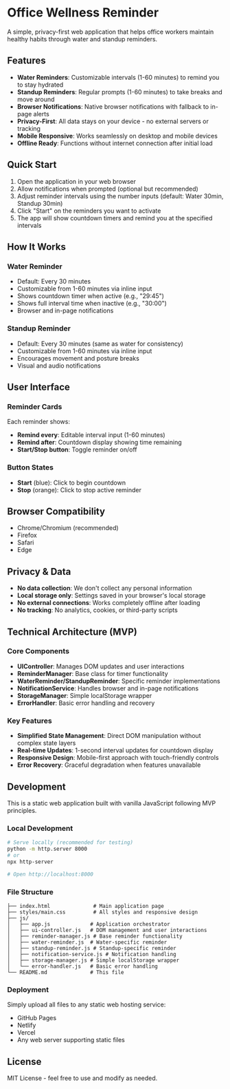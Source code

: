 # Office Wellness Reminder

A simple, privacy-first web application that helps office workers maintain healthy habits through water and standup reminders.

## Features

- **Water Reminders**: Customizable intervals (1-60 minutes) to remind you to stay hydrated
- **Standup Reminders**: Regular prompts (1-60 minutes) to take breaks and move around
- **Browser Notifications**: Native browser notifications with fallback to in-page alerts
- **Privacy-First**: All data stays on your device - no external servers or tracking
- **Mobile Responsive**: Works seamlessly on desktop and mobile devices
- **Offline Ready**: Functions without internet connection after initial load

## Quick Start

1. Open the application in your web browser
2. Allow notifications when prompted (optional but recommended)
3. Adjust reminder intervals using the number inputs (default: Water 30min, Standup 30min)
4. Click "Start" on the reminders you want to activate
5. The app will show countdown timers and remind you at the specified intervals

## How It Works

### Water Reminder
- Default: Every 30 minutes
- Customizable from 1-60 minutes via inline input
- Shows countdown timer when active (e.g., "29:45")
- Shows full interval time when inactive (e.g., "30:00")
- Browser and in-page notifications

### Standup Reminder
- Default: Every 30 minutes (same as water for consistency)
- Customizable from 1-60 minutes via inline input
- Encourages movement and posture breaks
- Visual and audio notifications

## User Interface

### Reminder Cards
Each reminder shows:
- **Remind every**: Editable interval input (1-60 minutes)
- **Remind after**: Countdown display showing time remaining
- **Start/Stop button**: Toggle reminder on/off

### Button States
- **Start** (blue): Click to begin countdown
- **Stop** (orange): Click to stop active reminder

## Browser Compatibility

- Chrome/Chromium (recommended)
- Firefox
- Safari
- Edge

## Privacy & Data

- **No data collection**: We don't collect any personal information
- **Local storage only**: Settings saved in your browser's local storage
- **No external connections**: Works completely offline after loading
- **No tracking**: No analytics, cookies, or third-party scripts

## Technical Architecture (MVP)

### Core Components
- **UIController**: Manages DOM updates and user interactions
- **ReminderManager**: Base class for timer functionality
- **WaterReminder/StandupReminder**: Specific reminder implementations
- **NotificationService**: Handles browser and in-page notifications
- **StorageManager**: Simple localStorage wrapper
- **ErrorHandler**: Basic error handling and recovery

### Key Features
- **Simplified State Management**: Direct DOM manipulation without complex state layers
- **Real-time Updates**: 1-second interval updates for countdown display
- **Responsive Design**: Mobile-first approach with touch-friendly controls
- **Error Recovery**: Graceful degradation when features unavailable

## Development

This is a static web application built with vanilla JavaScript following MVP principles.

### Local Development
```bash
# Serve locally (recommended for testing)
python -m http.server 8000
# or
npx http-server

# Open http://localhost:8000
```

### File Structure
```
├── index.html              # Main application page
├── styles/main.css         # All styles and responsive design
├── js/
│   ├── app.js             # Application orchestrator
│   ├── ui-controller.js   # DOM management and user interactions
│   ├── reminder-manager.js # Base reminder functionality
│   ├── water-reminder.js  # Water-specific reminder
│   ├── standup-reminder.js # Standup-specific reminder
│   ├── notification-service.js # Notification handling
│   ├── storage-manager.js # Simple localStorage wrapper
│   └── error-handler.js   # Basic error handling
└── README.md              # This file
```

### Deployment
Simply upload all files to any static web hosting service:
- GitHub Pages
- Netlify
- Vercel
- Any web server supporting static files

## License

MIT License - feel free to use and modify as needed.